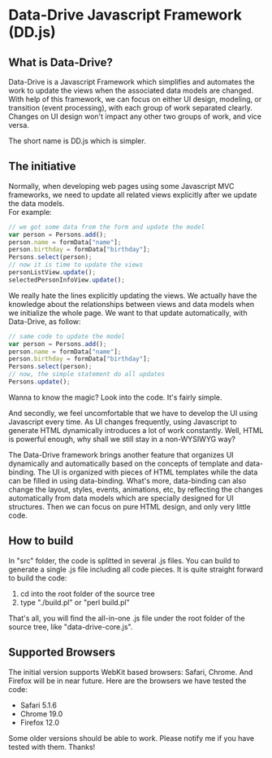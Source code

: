Data-Drive Javascript Framework (DD.js)
=======================================

What is Data-Drive?
-------------------

Data-Drive is a Javascript Framework which simplifies and automates the work to update the views when the associated data models are changed. With help of this framework, we can focus on either UI design, modeling, or transition (event processing), with each group of work separated clearly. Changes on UI design won't impact any other two groups of work, and vice versa.

The short name is DD.js which is simpler.

The initiative
--------------

Normally, when developing web pages using some Javascript MVC frameworks, we need to update all related views explicitly after we update the data models.  
For example:

```javascript
// we got some data from the form and update the model  
var person = Persons.add();
person.name = formData["name"];
person.birthday = formData["birthday"];
Persons.select(person);
// now it is time to update the views
personListView.update();
selectedPersonInfoView.update();
```

We really hate the lines explicitly updating the views. We actually have the knowledge about the relationships between views and data models when we initialize the whole page. We want to that update automatically, with Data-Drive, as follow:  

```javascript
// same code to update the model
var person = Persons.add();
person.name = formData["name"];
person.birthday = formData["birthday"];
Persons.select(person);
// now, the simple statement do all updates
Persons.update();
```

Wanna to know the magic? Look into the code. It's fairly simple.

And secondly, we feel uncomfortable that we have to develop the UI using Javascript every time. As UI changes frequently, using Javascript to generate HTML dynamically introduces a lot of work constantly. Well, HTML is powerful enough, why shall we still stay in a non-WYSIWYG way?

The Data-Drive framework brings another feature that organizes UI dynamically and automatically based on the concepts of template and data-binding. The UI is organized with pieces of HTML templates while the data can be filled in using data-binding. What's more, data-binding can also change the layout, styles, events, animations, etc, by reflecting the changes automatically from data models which are specially designed for UI structures. Then we can focus on pure HTML design, and only very little code.

How to build
------------

In "src" folder, the code is splitted in several .js files. You can build to generate a single .js file including all code pieces. It is quite straight forward to build the code:

1. cd into the root folder of the source tree
2. type "./build.pl" or "perl build.pl"

That's all, you will find the all-in-one .js file under the root folder of the source tree, like "data-drive-core.js".

Supported Browsers
------------------

The initial version supports WebKit based browsers: Safari, Chrome. And Firefox will be in near future.
Here are the browsers we have tested the code:
* Safari 5.1.6
* Chrome 19.0
* Firefox 12.0

Some older versions should be able to work. Please notify me if you have tested with them. Thanks!
